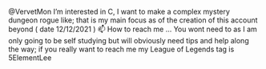 @VervetMon
I’m interested in C, I want to make a complex mystery dungeon rogue like; that is my main focus as of the creation of this account beyond ( date 12/12/2021 )
 📫 How to reach me ... You wont need to as I am only going to be self studying but will obviously need tips and help along the way; if you really want to reach me my League of Legends tag is 5ElementLee


